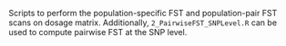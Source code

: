 Scripts to perform the population-specific FST and population-pair FST scans on dosage matrix. Additionally, `2_PairwiseFST_SNPLevel.R` can be used to compute pairwise FST at the SNP level. 
